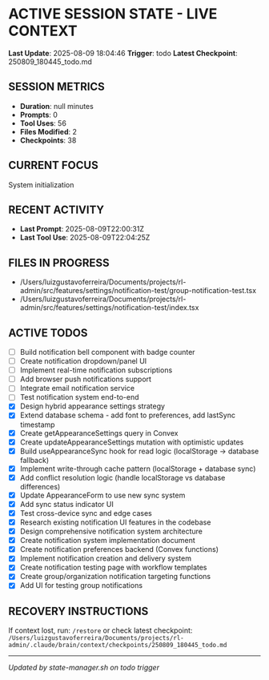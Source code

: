 # ACTIVE SESSION STATE - LIVE CONTEXT
**Last Update**: 2025-08-09 18:04:46
**Trigger**: todo
**Latest Checkpoint**: 250809_180445_todo.md

## SESSION METRICS
- **Duration**: null minutes
- **Prompts**: 0
- **Tool Uses**: 56
- **Files Modified**: 2
- **Checkpoints**: 38

## CURRENT FOCUS
System initialization

## RECENT ACTIVITY
- **Last Prompt**: 2025-08-09T22:00:31Z
- **Last Tool Use**: 2025-08-09T22:04:25Z

## FILES IN PROGRESS
- /Users/luizgustavoferreira/Documents/projects/rl-admin/src/features/settings/notification-test/group-notification-test.tsx
- /Users/luizgustavoferreira/Documents/projects/rl-admin/src/features/settings/notification-test/index.tsx

## ACTIVE TODOS
- [ ] Build notification bell component with badge counter
- [ ] Create notification dropdown/panel UI
- [ ] Implement real-time notification subscriptions
- [ ] Add browser push notifications support
- [ ] Integrate email notification service
- [ ] Test notification system end-to-end
- [x] Design hybrid appearance settings strategy
- [x] Extend database schema - add font to preferences, add lastSync timestamp
- [x] Create getAppearanceSettings query in Convex
- [x] Create updateAppearanceSettings mutation with optimistic updates
- [x] Build useAppearanceSync hook for read logic (localStorage → database fallback)
- [x] Implement write-through cache pattern (localStorage + database sync)
- [x] Add conflict resolution logic (handle localStorage vs database differences)
- [x] Update AppearanceForm to use new sync system
- [x] Add sync status indicator UI
- [x] Test cross-device sync and edge cases
- [x] Research existing notification UI features in the codebase
- [x] Design comprehensive notification system architecture
- [x] Create notification system implementation document
- [x] Create notification preferences backend (Convex functions)
- [x] Implement notification creation and delivery system
- [x] Create notification testing page with workflow templates
- [x] Create group/organization notification targeting functions
- [x] Add UI for testing group notifications

## RECOVERY INSTRUCTIONS
If context lost, run: `/restore` or check latest checkpoint:
`/Users/luizgustavoferreira/Documents/projects/rl-admin/.claude/brain/context/checkpoints/250809_180445_todo.md`

---
*Updated by state-manager.sh on todo trigger*
